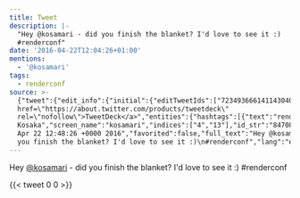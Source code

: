 ```yaml
---
title: Tweet
description: |-
  "Hey @kosamari - did you finish the blanket? I'd love to see it :)
  #renderconf"
date: '2016-04-22T12:04:26+01:00'
mentions:
  - '@kosamari'
tags:
  - renderconf
source: >-
  {"tweet":{"edit_info":{"initial":{"editTweetIds":["723493666141143040"],"editableUntil":"2016-04-22T13:48:26.527Z","editsRemaining":"5","isEditEligible":true}},"retweeted":false,"source":"<a
  href=\"https://about.twitter.com/products/tweetdeck\"
  rel=\"nofollow\">TweetDeck</a>","entities":{"hashtags":[{"text":"renderconf","indices":["66","77"]}],"symbols":[],"user_mentions":[{"name":"Mariko
  Kosaka","screen_name":"kosamari","indices":["4","13"],"id_str":"8470842","id":"8470842"}],"urls":[]},"display_text_range":["0","77"],"favorite_count":"0","id_str":"723493666141143040","truncated":false,"retweet_count":"0","id":"723493666141143040","created_at":"Fri
  Apr 22 12:48:26 +0000 2016","favorited":false,"full_text":"Hey @kosamari - did
  you finish the blanket? I'd love to see it :)\n#renderconf","lang":"en"}}
---
```

Hey [@kosamari](https://twitter.com/@kosamari) - did you finish the blanket? I'd love to see it :)
#renderconf
    
{{< tweet 0 0 >}}
    
